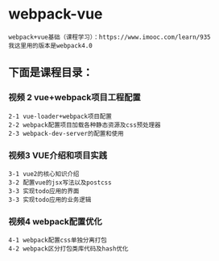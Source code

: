 # webpack-vue
    webpack+vue基础（课程学习）：https://www.imooc.com/learn/935
    我这里用的版本是webpack4.0
## 下面是课程目录：
### 视频 2 vue+webpack项目工程配置
    2-1 vue-loader+webpack项目配置
    2-2 webpack配置项目加载各种静态资源及css预处理器
    2-3 webpack-dev-server的配置和使用
### 视频3 VUE介绍和项目实践
    3-1 vue2的核心知识介绍
    3-2 配置vue的jsx写法以及postcss
    3-3 实现todo应用的界面
    3-3 实现todo应用的业务逻辑
### 视频4 webpack配置优化
    4-1 webpack配置css单独分离打包
    4-2 webpack区分打包类库代码及hash优化
